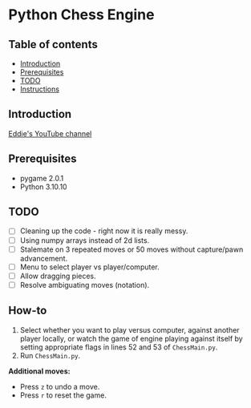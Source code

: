 # Python Chess Engine

## Table of contents

* [Introduction](#introduction)
* [Prerequisites](#prerequisites)
* [TODO](#todo)
* [Instructions](#instructions)

## Introduction

[Eddie's YouTube channel](https://www.youtube.com/channel/UCaEohRz5bPHywGBwmR18Qww)

## Prerequisites

* pygame 2.0.1
* Python 3.10.10

## TODO

- [ ] Cleaning up the code - right now it is really messy.
- [ ] Using numpy arrays instead of 2d lists.
- [ ] Stalemate on 3 repeated moves or 50 moves without capture/pawn advancement.
- [ ] Menu to select player vs player/computer.
- [ ] Allow dragging pieces.
- [ ] Resolve ambiguating moves (notation).

## How-to

1. Select whether you want to play versus computer, against another player locally, or watch the game of engine playing against itself by setting appropriate flags in lines 52 and 53 of `ChessMain.py`.
2. Run `ChessMain.py`.

**Additional moves:**
* Press `z` to undo a move.
* Press `r` to reset the game.
